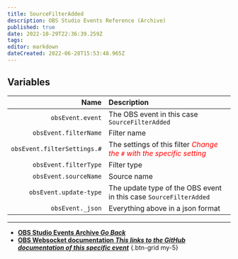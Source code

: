 ```yaml
---
title: SourceFilterAdded
description: OBS Studio Events Reference (Archive)
published: true
date: 2022-10-29T22:36:39.259Z
tags: 
editor: markdown
dateCreated: 2022-06-28T15:53:48.965Z
---
```


## Variables
Name | Description
----:|:------------
`obsEvent.event` | The OBS event in this case `SourceFilterAdded`
`obsEvent.filterName` | Filter name
`obsEvent.filterSettings.#` | The settings of this filter  <span style="color:red">*Change the `#` with the specific setting*</span>
`obsEvent.filterType` | Filter type
`obsEvent.sourceName` | Source name
`obsEvent.update-type` | The update type of the OBS event in this case `SourceFilterAdded`
`obsEvent._json` | Everything above in a json format

---

- [<i class="mdi mdi-chevron-left"></i>**OBS Studio Events Archive *Go Back***](/Broadcasters/OBS/Archive/Events)
- [<i class="mdi mdi-github"></i> **OBS Websocket documentation *This links to the GitHub documentation of this specific event***](https://github.com/obsproject/obs-websocket/blob/4.x-current/docs/generated/protocol.md#sourcefilteradded)
{.btn-grid my-5}
